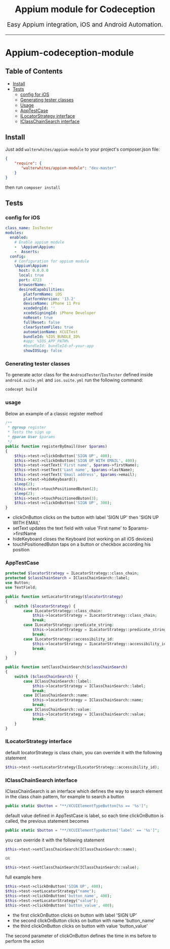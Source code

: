 <h1 align="center">
  Appium module for Codeception 
</h1>
<p align="center" style="font-size: 1.2rem;"> Easy Appium integration, iOS and Android Automation.</p>

<hr />

# Appium-codeception-module

## Table of Contents

* [Install](#install)
* [Tests](#tests)
  * [config for iOS](#config-for-ios)
  * [Generating tester classes](#generating-tester-classes)
  * [Usage](#usage)
  * [AppTestCase](#apptestcase)
  * [ILocatorStrategy interface](#ilocatorstrategy-interface)
  * [IClassChainSearch interface](#iclasschainsearch-interface)
 
  
## Install

Just add `walterwhites/appium-module` to your project's composer.json file:

```json
{
    "require": {
       "walterwhites/appium-module": "dev-master"
    }
}
```
then run `composer install`

## Tests

### config for iOS

```yml
class_name: IosTester
modules:
  enabled:
    # Enable appium module
    -  \Appium\Appium:
    -  Asserts:
  config:
    # Configuration for appium module
    \Appium\Appium:
      host: 0.0.0.0
      local: true
      port: 4723
      browserName: ''
      desiredCapabilities:
        platformName: iOS
        platformVersion: '13.2'
        deviceName: iPhone 11 Pro
        xcodeOrgId: ''
        xcodeSigningId: iPhone Developer
        noReset: true
        fullReset: false
        clearSystemFiles: true
        automationName: XCUITest
        bundleId: %IOS_BUNDLE_ID%
        #app: %IOS_APP_PATH%
        #bundleId: bundleId-of-your-app
        showIOSLog: false
```

### Generating tester classes

To generate actor class for the  `AndroidTester`/`IosTester` defined inside `android.suite.yml` and `ios.suite.yml`
run the following command:

```bash
codecept build
```

### usage

Below an example of a classic register method

```php
/**
 * @group register
 * Tests the sign up
 * @param User $params
 */
public function registerByEmail(User $params)
{
    $this->test->clickOnButton('SIGN UP', 400);
    $this->test->clickOnButton('SIGN UP WITH EMAIL', 400);
    $this->test->setText('First name', $params->firstName);
    $this->test->setText('Last name', $params->lastName);
    $this->test->setText('Email address', $params->email);
    $this->test->hideKeyboard();
    sleep(2);
    $this->test->touchPositionedButon(2);
    sleep(2);
    $this->test->touchPositionedButon(3);
    $this->test->clickOnButton('SIGN UP', 300);
}
```

- clickOnButton clicks on the button with label 'SIGN UP' then 'SIGN UP WITH EMAIL'
- setText updates the text field with value 'First name' to $params->firstName
- hideKeyboard closes the Keyboard (not working on all iOS devices)
- touchPositionedButon taps on a button or checkbox according his position


### AppTestCase

```php
protected $locatorStrategy = ILocatorStrategy::class_chain;
protected $classChainSearch = IClassChainSearch::label;
use Button;
use TextField;

public function setLocatorStrategy($locatorStrategy)
{
    switch ($locatorStrategy) {
        case ILocatorStrategy::class_chain:
            $this->locatorStrategy = ILocatorStrategy::class_chain;
            break;
        case ILocatorStrategy::predicate_string:
            $this->locatorStrategy = ILocatorStrategy::predicate_string;
            break;
        case ILocatorStrategy::accessibility_id:
            $this->locatorStrategy = ILocatorStrategy::accessibility_id;
            break;
    }
}

public function setClassChainSearch($classChainSearch)
{
    switch ($classChainSearch) {
        case IClassChainSearch::label:
            $this->locatorStrategy = IClassChainSearch::label;
            break;
        case IClassChainSearch::name:
            $this->locatorStrategy = IClassChainSearch::name;
            break;
        case IClassChainSearch::value:
            $this->locatorStrategy = IClassChainSearch::value;
            break;
    }
}
```

### ILocatorStrategy interface

default locatorStrategy is class chain, you can override it with the following statement
```php
$this->test->setLocatorStrategy(ILocatorStrategy::accessibility_id);
```

### IClassChainSearch interface

IClassChainSearch is an interface which defines the way to search element in the class chain pattern, for example to search a button
```php
public static $button = "**/XCUIElementTypeButton[%s == '%s']";
```

default value defined in AppTestCase is label, so each time clickOnButton is called, the previous statement becomes
```php
public static $button = "**/XCUIElementTypeButton['label' == '%s']";
```

you can override it with the following statement
```php
$this->test->setClassChainSearch(IClassChainSearch::name);

OR

$this->test->setClassChainSearch(IClassChainSearch::value);
```

full example here
```php
$this->test->clickOnButton('SIGN UP', 400);
$this->test->setLocatorStrategy("name");
$this->test->clickOnButton('button_name', 400);
$this->test->setLocatorStrategy("value");
$this->test->clickOnButton('button_value', 400);
```

- the first clickOnButton clicks on button with label  'SIGN UP'
- the second clickOnButton clicks on button with name  'button_name'
- the third clickOnButton clicks on button with value  'button_value'

The second parameter of clickOnButton defines the time in ms before to perform the action
